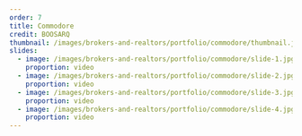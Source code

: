 ```yaml
---
order: 7
title: Commodore
credit: BOOSARQ
thumbnail: /images/brokers-and-realtors/portfolio/commodore/thumbnail.jpg
slides:
  - image: /images/brokers-and-realtors/portfolio/commodore/slide-1.jpg
    proportion: video
  - image: /images/brokers-and-realtors/portfolio/commodore/slide-2.jpg
    proportion: video
  - image: /images/brokers-and-realtors/portfolio/commodore/slide-3.jpg
    proportion: video
  - image: /images/brokers-and-realtors/portfolio/commodore/slide-4.jpg
    proportion: video
---
```

